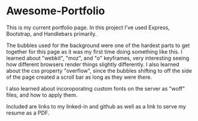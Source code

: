 # Awesome-Portfolio

This is my current portfolio page.
In this project I've used Express, Bootstrap, and Handlebars primarily. 

The bubbles used for the background were one of the hardest parts to get together for this page as it was my first time doing something like this. I learned about "webkit", "moz", and "o" keyframes, very interesting seeing how different browsers render things slightly differently. I also learned about the css property "overflow", since the bubbles shifting to off the side of the page created a scroll bar as long as they were there. 

I also learned about incoroporating custom fonts on the server as "woff" files, and how to apply them.

Included are links to my linked-in and github as well as a link to serve my resume as a PDF.